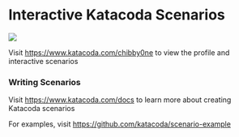 # Interactive Katacoda Scenarios

[![](http://shields.katacoda.com/katacoda/chibby0ne/count.svg)](https://www.katacoda.com/chibby0ne "Get your profile on Katacoda.com")

Visit https://www.katacoda.com/chibby0ne to view the profile and interactive scenarios

### Writing Scenarios
Visit https://www.katacoda.com/docs to learn more about creating Katacoda scenarios

For examples, visit https://github.com/katacoda/scenario-example
